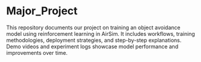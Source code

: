 # Major_Project
This repository documents our project on training an object avoidance model using reinforcement learning in AirSim. It includes workflows, training methodologies, deployment strategies, and step-by-step explanations. Demo videos and experiment logs showcase model performance and improvements over time.
